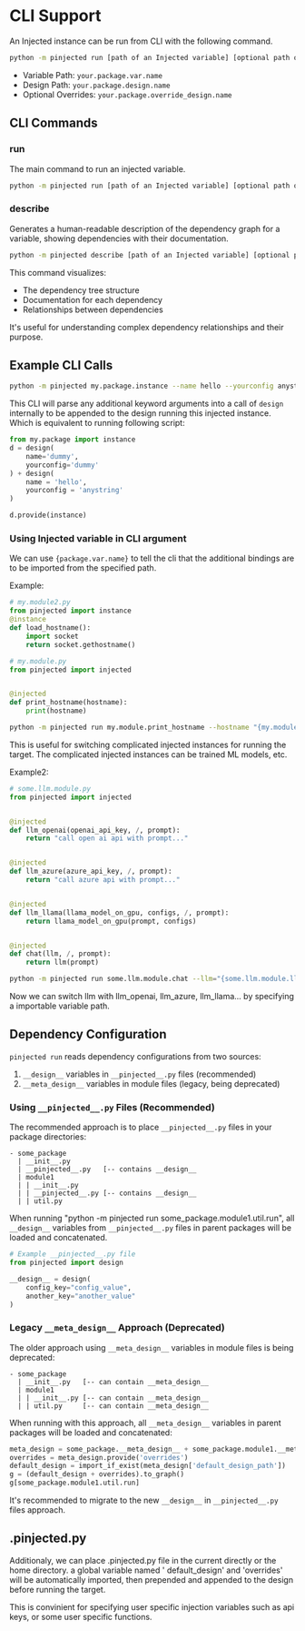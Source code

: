 # CLI Support

An Injected instance can be run from CLI with the following command.

```bash
python -m pinjected run [path of an Injected variable] [optional path of a Design variable] [Optional overrides for a design] --additional-bindings
```

- Variable Path: `your.package.var.name`
- Design Path: `your.package.design.name`
- Optional Overrides: `your.package.override_design.name`

## CLI Commands

### run
The main command to run an injected variable.

```bash
python -m pinjected run [path of an Injected variable] [optional path of a Design variable] [Optional overrides for a design] --additional-bindings
```

### describe
Generates a human-readable description of the dependency graph for a variable, showing dependencies with their documentation.

```bash
python -m pinjected describe [path of an Injected variable] [optional path of a Design variable] [additional parameters]
```

This command visualizes:
- The dependency tree structure
- Documentation for each dependency
- Relationships between dependencies

It's useful for understanding complex dependency relationships and their purpose.

## Example CLI Calls

```bash
python -m pinjected my.package.instance --name hello --yourconfig anystring
```

This CLI will parse any additional keyword arguments into a call of `design` internally to be appended to the design
running this injected instance.
Which is equivalent to running following script:

```python
from my.package import instance
d = design(
    name='dummy',
    yourconfig='dummy'
) + design(
    name = 'hello',
    yourconfig = 'anystring'
)

d.provide(instance)
```

### Using Injected variable in CLI argument
We can use `{package.var.name}` to tell the cli that the additional bindings are to be imported from the specified path.

Example:

```python
# my.module2.py
from pinjected import instance
@instance
def load_hostname():
    import socket
    return socket.gethostname()
```

```python
# my.module.py
from pinjected import injected


@injected
def print_hostname(hostname):
    print(hostname)
```

```bash
python -m pinjected run my.module.print_hostname --hostname "{my.module2.load_hostname}"
```

This is useful for switching complicated injected instances for running the target. The complicated injected instances
can be trained ML models, etc.

Example2:

```python
# some.llm.module.py
from pinjected import injected


@injected
def llm_openai(openai_api_key, /, prompt):
    return "call open ai api with prompt..."


@injected
def llm_azure(azure_api_key, /, prompt):
    return "call azure api with prompt..."


@injected
def llm_llama(llama_model_on_gpu, configs, /, prompt):
    return llama_model_on_gpu(prompt, configs)


@injected
def chat(llm, /, prompt):
    return llm(prompt)
```

```bash
python -m pinjected run some.llm.module.chat --llm="{some.llm.module.llm_openai}" "hello!"
```

Now we can switch llm with llm_openai, llm_azure, llm_llama... by specifying a importable variable path.

## Dependency Configuration

`pinjected run` reads dependency configurations from two sources:

1. `__design__` variables in `__pinjected__.py` files (recommended)
2. `__meta_design__` variables in module files (legacy, being deprecated)

### Using `__pinjected__.py` Files (Recommended)

The recommended approach is to place `__pinjected__.py` files in your package directories:

```
- some_package
  | __init__.py
  | __pinjected__.py   [-- contains __design__
  | module1
  | | __init__.py
  | | __pinjected__.py [-- contains __design__
  | | util.py
```

When running "python -m pinjected run some_package.module1.util.run", all `__design__` variables from `__pinjected__.py` files in parent packages will be loaded and concatenated.

```python
# Example __pinjected__.py file
from pinjected import design

__design__ = design(
    config_key="config_value",
    another_key="another_value"
)
```

### Legacy `__meta_design__` Approach (Deprecated)

The older approach using `__meta_design__` variables in module files is being deprecated:

```
- some_package
  | __init__.py   [-- can contain __meta_design__
  | module1
  | | __init__.py [-- can contain __meta_design__
  | | util.py     [-- can contain __meta_design__
```

When running with this approach, all `__meta_design__` variables in parent packages will be loaded and concatenated:

```python
meta_design = some_package.__meta_design__ + some_package.module1.__meta_design + some_package.module1.util.__meta_design__
overrides = meta_design.provide('overrides')
default_design = import_if_exist(meta_design['default_design_path'])
g = (default_design + overrides).to_graph()
g[some_package.module1.util.run]
```

It's recommended to migrate to the new `__design__` in `__pinjected__.py` files approach.


## .pinjected.py

Additionaly, we can place .pinjected.py file in the current directly or the home directory. a global variable named '
default_design' and 'overrides' will be automatically imported, then prepended and appended to the design before running
the target.

This is convinient for specifying user specific injection variables such as api keys, or some user specific functions.

